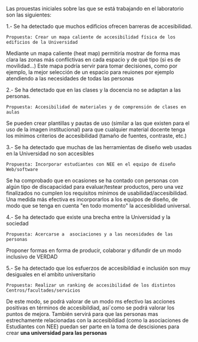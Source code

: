 

Las prouestas iniciales sobre las que se está trabajando en el laboratorio son las siguientes: 

1.- Se ha detectado que muchos edificios ofrecen barreras de accesibilidad. 
 
    Propuesta: Crear un mapa caliente de accesibilidad física de los edificios de la Universidad

Mediante un mapa caliente (heat map) permitiría mostrar de forma mas clara las zonas más conflictivas en cada espacio y de qué tipo (si es de movilidad...) Este mapa podría servir para tomar decisiones, como por ejemplo, la mejor selección de un espacio para reuiones por ejemplo atendiendo a las necesidades de todas las personas 


2.- Se ha detectado que en las clases y la docencia no se adaptan a las personas. 

 
    Propuesta: Accesibilidad de materiales y de comprensión de clases en aulas


Se pueden crear plantillas y pautas de uso (similar a las que existen para el uso de la imagen institucional) para que cualquier material docente tenga los mínimos criterios de accesibilidad (tamaño de fuentes, contraste, etc.) 


3.- Se ha detectado que muchas de las herramientas de diseño web usadas en la Universidad no son accesibles  

 
    Propuesta: Incorporar estudiantes con NEE en el equipo de diseño Web/software 

Se ha comprobado que en ocasiones se ha contado con personas con algún tipo de discapacidad para evaluar/testear productos, pero una vez finalizados no cumplen los requisitos mínimos de usabilidad/accesibilidad. Una medida más efectiva es incorporarlos a los equipos de diseño, de modo que se tenga en cuenta "en todo momento" la accesiblidad universal. 


4.- Se ha detectado que existe una brecha entre la Universidad y la sociedad 

    Propuesta: Acercarse a  asociaciones y a las necesidades de las personas

Proponer formas  en forma de producir, colaborar y difundir  de un modo inclusivo de VERDAD


5.- Se ha detectado que los esfuerzos de accesibildiad e inclusión son muy desiguales en el ambito universitario 

    Propuesta: Realizar un ranking de accesibilidad de los distintos  Centros/facultades/servicios


De este modo, se podrá valorar de un modo ms efectivo las acciones positivas en términos de accesibildiad, así´como se podrá valorar los puntos de mejora. También servirá para que las personas mas estrechamente relacionadas con la accesibildiad (como la asociaciones de Estudiantes con NEE) puedan ser parte en la toma de descisiones para crear **una universidad para las personas**







